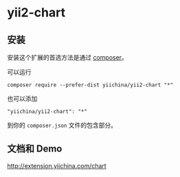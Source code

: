 # yii2-chart

安装
----

安装这个扩展的首选方法是通过 [composer](http://getcomposer.org/download/)。

可以运行

```
composer require --prefer-dist yiichina/yii2-chart "*"
```

也可以添加

```
"yiichina/yii2-chart": "*"
```

到你的 `composer.json` 文件的包含部分。

文档和 Demo
----------

http://extension.yiichina.com/chart
